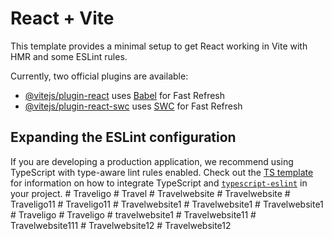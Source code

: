 # React + Vite

This template provides a minimal setup to get React working in Vite with HMR and some ESLint rules.

Currently, two official plugins are available:

- [@vitejs/plugin-react](https://github.com/vitejs/vite-plugin-react/blob/main/packages/plugin-react) uses [Babel](https://babeljs.io/) for Fast Refresh
- [@vitejs/plugin-react-swc](https://github.com/vitejs/vite-plugin-react/blob/main/packages/plugin-react-swc) uses [SWC](https://swc.rs/) for Fast Refresh

## Expanding the ESLint configuration

If you are developing a production application, we recommend using TypeScript with type-aware lint rules enabled. Check out the [TS template](https://github.com/vitejs/vite/tree/main/packages/create-vite/template-react-ts) for information on how to integrate TypeScript and [`typescript-eslint`](https://typescript-eslint.io) in your project.
#   T r a v e l i g o  
 #   T r a v e l  
 #   T r a v e l w e b s i t e  
 #   T r a v e l w e b s i t e  
 #   T r a v e l i g o 1 1  
 #   T r a v e l i g o 1 1  
 #   T r a v e l w e b s i t e 1  
 #   T r a v e l w e b s i t e 1  
 #   T r a v e l w e b s i t e 1  
 #   T r a v e l i g o  
 #   T r a v e l i g o  
 #   t r a v e l w e b s i t e 1  
 #   T r a v e l w e b s i t e 1 1  
 #   T r a v e l w e b s i t e 1 1 1  
 #   T r a v e l w e b s i t e 1 2  
 #   T r a v e l w e b s i t e 1 2  
 
